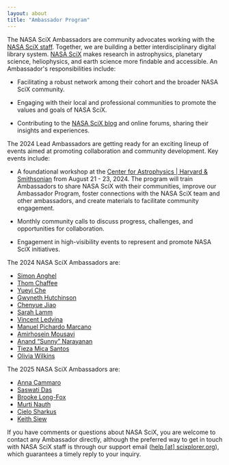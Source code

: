 ```yaml
---
layout: about
title: "Ambassador Program"
---
```


The NASA SciX Ambassadors are community advocates working with the [NASA SciX staff](https://scixplorer.org/scixabout/team/). Together, we are building a better interdisciplinary digital library system. [NASA SciX](https://scixplorer.org/) makes research in astrophysics, planetary science, heliophysics, and earth science more findable and accessible. An Ambassador's responsibilities include: 

- Facilitating a robust network among their cohort and the broader NASA SciX community.

- Engaging with their local and professional communities to promote the values and goals of NASA SciX.

- Contributing to the [NASA SciX blog](https://scixplorer.org/scixblog/) and online forums, sharing their insights and experiences.

The 2024 Lead Ambassadors are getting ready for an exciting lineup of events aimed at promoting collaboration and community development. Key events include:

- A foundational workshop at the [Center for Astrophysics \| Harvard & Smithsonian](https://www.cfa.harvard.edu/) from August 21 - 23, 2024. The program will train Ambassadors to share NASA SciX with their communities, improve our Ambassador Program, foster connections with the NASA SciX team and other ambassadors, and create materials to facilitate community engagement.

- Monthly community calls to discuss progress, challenges, and opportunities for collaboration.

- Engagement in high-visibility events to represent and promote NASA SciX initiatives.

The 2024 NASA SciX Ambassadors are:

- [Simon Anghel](../ambassador/team/Anghel.html)
- [Thom Chaffee](../ambassador/team/Chaffee.html)
- [Yueyi Che](../ambassador/team/Che.html)
- [Gwyneth Hutchinson](../ambassador/team/Hutchinson.html)
- [Chenyue Jiao](../ambassador/team/Jiao.html)
- [Sarah Lamm](../ambassador/team/Lamm.html)
- [Vincent Ledvina](../ambassador/team/Ledvina.html)
- [Manuel Pichardo Marcano](../ambassador/team/PichardoMarcan.html)
- [Amirhosein Mousavi](../ambassador/team/Mousavi.html) 
- [Anand “Sunny” Narayanan](../ambassador/team/Narayanan.html)
- [Tieza Mica Santos](../ambassador/team/Santos.html)
- [Olivia Wilkins](../ambassador/team/Wilkins.html) 

The 2025 NASA SciX Ambassadors are:
- [Anna Cammaro](../ambassador/team/Cammaro.html)
- [Saswati Das](../ambassador/team/Das.html)
- [Brooke Long-Fox](../ambassador/team/Long-Fox.html)
- [Murti Nauth](../ambassador/team/Nauth.html)
- [Cielo Sharkus](../ambassador/team/Sharkus.html)
- [Keith Siew](../ambassador/team/Siew.html)

If you have comments or questions about NASA SciX, you are welcome to contact any Ambassador directly, although the preferred way to get in touch with NASA SciX staff is through our support email ([help [at] scixplorer.org](mailto:help@scixplorer.org)), which guarantees a timely reply to your inquiry.